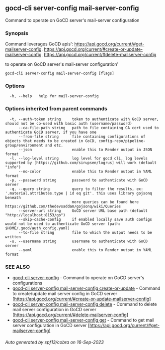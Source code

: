 ## gocd-cli server-config mail-server-config

Command to operate on GoCD server's mail-server configuration

### Synopsis

Command leverages GoCD apis':
https://api.gocd.org/current/#get-mailserver-config,
https://api.gocd.org/current/#create-or-update-mailserver-config,
https://api.gocd.org/current/#delete-mailserver-config

to operate on GoCD server's mail-server configuration'

```
gocd-cli server-config mail-server-config [flags]
```

### Options

```
  -h, --help   help for mail-server-config
```

### Options inherited from parent commands

```
  -t, --auth-token string     token to authenticate with GoCD server, should not be co-used with basic auth (username/password)
      --ca-file-path string   path to file containing CA cert used to authenticate GoCD server, if you have one
      --from-file string      file containing configurations of objects that needs to be created in GoCD, config-repo/pipeline-group/environment and etc.
      --json                  enable this to Render output in JSON format
  -l, --log-level string      log level for gocd cli, log levels supported by [https://github.com/sirupsen/logrus] will work (default "info")
      --no-color              enable this to Render output in YAML format
  -p, --password string       password to authenticate with GoCD server
  -q, --query string          query to filter the results, ex: '.material.attributes.type | id eq git'. this uses library gojsonq beneath
                              more queries can be found here https://github.com/thedevsaddam/gojsonq/wiki/Queries
      --server-url string     GoCD server URL base path (default "http://localhost:8153/go")
      --skip-cache-config     if enabled locally save auth configs would not be used to authenticate GoCD server (path: $HOME/.gocd/auth_config.yaml)
      --to-file string        file to which the output needs to be written
  -u, --username string       username to authenticate with GoCD server
      --yaml                  enable this to Render output in YAML format
```

### SEE ALSO

* [gocd-cli server-config](gocd-cli_server-config.md)	 - Command to operate on GoCD server's configurations
* [gocd-cli server-config mail-server-config create-or-update](gocd-cli_server-config_mail-server-config_create-or-update.md)	 - Command to create/update mail server config in GoCD server [https://api.gocd.org/current/#create-or-update-mailserver-config]
* [gocd-cli server-config mail-server-config delete](gocd-cli_server-config_mail-server-config_delete.md)	 - Command to delete mail server configuration in GoCD server [https://api.gocd.org/current/#delete-mailserver-config]
* [gocd-cli server-config mail-server-config get](gocd-cli_server-config_mail-server-config_get.md)	 - Command to get mail server configuration in GoCD server [https://api.gocd.org/current/#get-mailserver-config]

###### Auto generated by spf13/cobra on 16-Sep-2023
